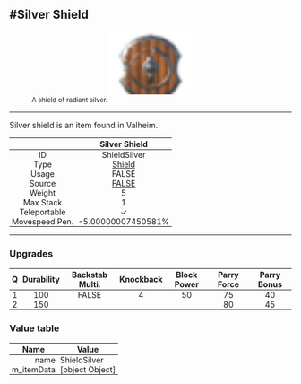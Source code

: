 <meta property="og:title" content="Silver Shield - MoreValheim" /><meta property="og:type" content="website" /><meta property="og:image" content="/assets/silver_shield.png" /><meta property="og:description" content="Silver Shield is an item found in Valheim." /><meta name="theme-color" content="#546D78"><meta name="twitter:card" content="summary_large_image">
#Silver Shield
-------------
<style>img {width:20px;}.tb {width:150px;display: block;margin-left: auto;margin-right: auto;}</style>

<style>.md-typeset table:not([class]) th:not([align]) {min-width:unset!important;}</style>
<style>td{padding:0em 0.3em!important;text-align:center!important;border-left:.05rem solid var(--md-default-fg-color--lightest)}</style>

<style>th{padding:0.1em 0.3em!important;text-align:center!important;font-weight:bold}</style>

<style>pre{text-align:right!important}</style>
<style>table tr td:first-child {border-left: 0;};</style>

<figure><img src="/assets/silver_shield.png" class="tb" /><figcaption><small>A shield of radiant silver.</small></figcaption></figure>

-------------

Silver shield is an item found in Valheim.

|        | Silver Shield              |
| ----------- | ------------------------------------ |
| ID |ShieldSilver
| Type | [Shield](../../types/shield)
| Usage | FALSE<br>
| Source | [FALSE](../../items/false)
| Weight | 5 |
| Max Stack | 1 |
| Teleportable | ✓
| Movespeed Pen. | -5.00000007450581%


-------------

### Upgrades
| Q | Durability | Backstab Multi. | Knockback | Block Power | Parry Force | Parry Bonus
| - | - | - | - | - | - | - 
1 | 100 | FALSE | 4 | 50 | 75 | 40 | 1.5 | 
 | 2 | 150 |  |  |  | 80 | 45 |  | 


### Value table
| Name | Value
| - | - |
| <div style="text-align:right">name</div> | <div style="text-align:left">ShieldSilver</div> | 
| <div style="text-align:right">m_itemData</div> | <div style="text-align:left">[object Object]</div> | 